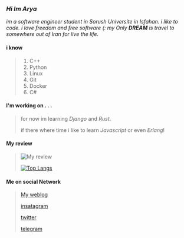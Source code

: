 ### _Hi Im Arya_

_im a software engineer student in Sorush Universite in Isfahan. i like to code. i love freedom and free software (:
my Only __DREAM__ is travel to somewhere out of Iran for live the life._


#### i know
> 1. C++
> 2. Python
> 3. Linux
> 4. Git
> 5. Docker
> 6. C#


#### I'm working on . . .
>  for now im learning _Django_ and _Rust_.
> 
>  if there where time i like to learn _Javascript_ or even _Erlang_!

#### My review
> ![My review](https://github-readme-stats.vercel.app/api?username=shabane&show_icons=true&count_private=true&include_all_commits=true&theme=tokyonight)
>
> [![Top Langs](https://github-readme-stats.vercel.app/api/top-langs/?username=shabane&layout=compact&theme=tokyonight)](https://github.com/anuraghazra/github-readme-stats)


#### Me on social Network
> [My weblog](https://virgool.io/@m_shabane)
> 
> [insatagram](https://www.instagram.com/arya_shabane)
>
> [twitter](https://twitter.com/m_shabane)
> 
> [telegram](t.me/bitorbit)
